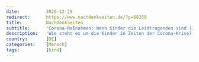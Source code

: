 ```yaml
---
date:          2020-12-29
redirect:      https://www.nachdenkseiten.de/?p=68268
title:         NachDenkSeiten
subtitle:      'Corona-Maßnahmen: Wenn Kinder die Leidtragenden sind (1/2)'
description:   'Wie steht es um die Kinder in Zeiten der Corona-Krise? Wie handeln die Verantwortlichen in der Politik, wenn es um das Wohl und den Schutz der Kinder geht? In einem zweiteiligen NachDenkSeiten-Interview betont der Kindheitswissenschaftler Michael Klundt, dass Kinder und Jugendliche zu den am stärksten Betroffenen von Corona und den Maßnahmen geworden sind. „Die meisten politischen Verantwortli ...'
country:       [DE]
categories:    [Mensch]
tags:          [kind]
---
```

